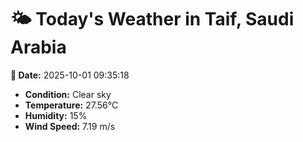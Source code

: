 # 🌤️ Today's Weather in Taif, Saudi Arabia

**📅 Date:** 2025-10-01 09:35:18

- **Condition:** Clear sky
- **Temperature:** 27.56°C
- **Humidity:** 15%
- **Wind Speed:** 7.19 m/s
